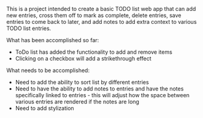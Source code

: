 This is a project intended to create a basic TODO list web app that can add new entries, cross them off to mark as complete, delete entries, save entries to come back to later, and add notes to add extra context to various TODO list entries.

What has been accomplished so far:
- ToDo list has added the functionality to add and remove items
- Clicking on a checkbox will add a strikethrough effect

What needs to be accomplished:
- Need to add the ability to sort list by different entries
- Need to have the ability to add notes to entries and have the notes specifically linked to entries - this will adjust how the space between various entries are rendered if the notes are long
- Need to add stylization